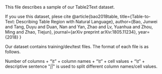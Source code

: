 This file describes a sample of our Table2Text dataset.

If you use this dataset, plese cite
@article{bao2018table,
  title={Table-to-Text: Describing Table Region with Natural Language},
  author={Bao, Junwei and Tang, Duyu and Duan, Nan and Yan, Zhao and Lv, Yuanhua and Zhou, Ming and Zhao, Tiejun},
  journal={arXiv preprint arXiv:1805.11234},
  year={2018}
}


Our dataset contains training/dev/test files. The format of each file is as follows.

Number of columns + “\t” + column names + “\t” + cell values + “\t” + descriptive sentence
"_||_" is used to split different column names/cell values.
